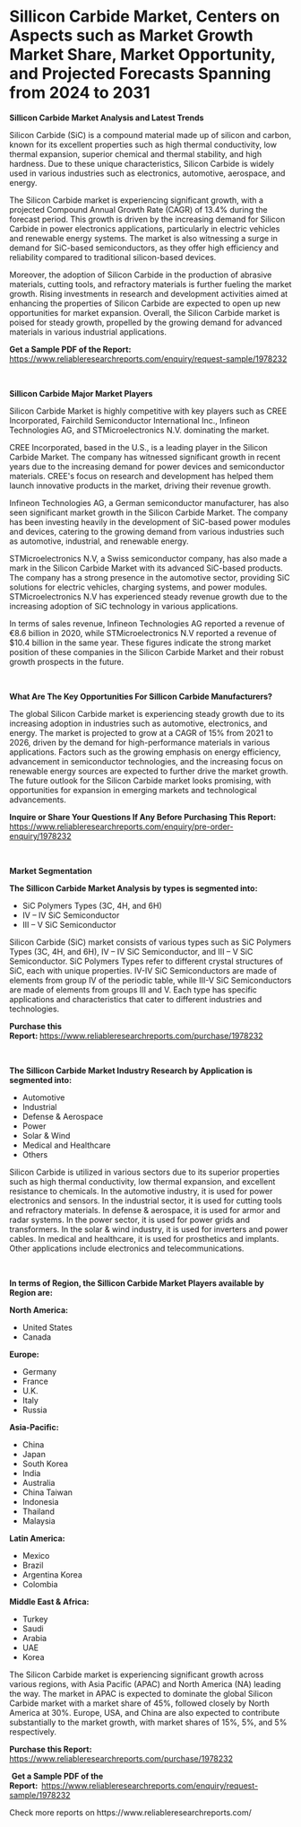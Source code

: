 <p><h1>Sillicon Carbide Market, Centers on Aspects such as Market Growth Market Share, Market Opportunity, and Projected Forecasts Spanning from 2024 to 2031</h1></p><p><strong>Sillicon Carbide Market Analysis and Latest Trends</strong></p>
<p><p>Silicon Carbide (SiC) is a compound material made up of silicon and carbon, known for its excellent properties such as high thermal conductivity, low thermal expansion, superior chemical and thermal stability, and high hardness. Due to these unique characteristics, Silicon Carbide is widely used in various industries such as electronics, automotive, aerospace, and energy.</p><p>The Silicon Carbide market is experiencing significant growth, with a projected Compound Annual Growth Rate (CAGR) of 13.4% during the forecast period. This growth is driven by the increasing demand for Silicon Carbide in power electronics applications, particularly in electric vehicles and renewable energy systems. The market is also witnessing a surge in demand for SiC-based semiconductors, as they offer high efficiency and reliability compared to traditional silicon-based devices.</p><p>Moreover, the adoption of Silicon Carbide in the production of abrasive materials, cutting tools, and refractory materials is further fueling the market growth. Rising investments in research and development activities aimed at enhancing the properties of Silicon Carbide are expected to open up new opportunities for market expansion. Overall, the Silicon Carbide market is poised for steady growth, propelled by the growing demand for advanced materials in various industrial applications.</p></p>
<p><strong>Get a Sample PDF of the Report:&nbsp;</strong> <a href="https://www.reliableresearchreports.com/enquiry/request-sample/1978232">https://www.reliableresearchreports.com/enquiry/request-sample/1978232</a></p>
<p>&nbsp;</p>
<p><strong>Sillicon Carbide Major Market Players</strong></p>
<p><p>Silicon Carbide Market is highly competitive with key players such as CREE Incorporated, Fairchild Semiconductor International Inc., Infineon Technologies AG, and STMicroelectronics N.V. dominating the market.</p><p>CREE Incorporated, based in the U.S., is a leading player in the Silicon Carbide Market. The company has witnessed significant growth in recent years due to the increasing demand for power devices and semiconductor materials. CREE's focus on research and development has helped them launch innovative products in the market, driving their revenue growth.</p><p>Infineon Technologies AG, a German semiconductor manufacturer, has also seen significant market growth in the Silicon Carbide Market. The company has been investing heavily in the development of SiC-based power modules and devices, catering to the growing demand from various industries such as automotive, industrial, and renewable energy.</p><p>STMicroelectronics N.V, a Swiss semiconductor company, has also made a mark in the Silicon Carbide Market with its advanced SiC-based products. The company has a strong presence in the automotive sector, providing SiC solutions for electric vehicles, charging systems, and power modules. STMicroelectronics N.V has experienced steady revenue growth due to the increasing adoption of SiC technology in various applications.</p><p>In terms of sales revenue, Infineon Technologies AG reported a revenue of €8.6 billion in 2020, while STMicroelectronics N.V reported a revenue of $10.4 billion in the same year. These figures indicate the strong market position of these companies in the Silicon Carbide Market and their robust growth prospects in the future.</p></p>
<p>&nbsp;</p>
<p><strong>What Are The Key Opportunities For Sillicon Carbide Manufacturers?</strong></p>
<p><p>The global Silicon Carbide market is experiencing steady growth due to its increasing adoption in industries such as automotive, electronics, and energy. The market is projected to grow at a CAGR of 15% from 2021 to 2026, driven by the demand for high-performance materials in various applications. Factors such as the growing emphasis on energy efficiency, advancement in semiconductor technologies, and the increasing focus on renewable energy sources are expected to further drive the market growth. The future outlook for the Silicon Carbide market looks promising, with opportunities for expansion in emerging markets and technological advancements.</p></p>
<p><strong>Inquire or Share Your Questions If Any Before Purchasing This Report:</strong> <a href="https://www.reliableresearchreports.com/enquiry/pre-order-enquiry/1978232">https://www.reliableresearchreports.com/enquiry/pre-order-enquiry/1978232</a></p>
<p>&nbsp;</p>
<p><strong>Market Segmentation</strong></p>
<p><strong>The Sillicon Carbide Market Analysis by types is segmented into:</strong></p>
<p><ul><li>SiC Polymers Types (3C, 4H, and 6H)</li><li>IV – IV SiC Semiconductor</li><li>III – V SiC Semiconductor</li></ul></p>
<p><p>Silicon Carbide (SiC) market consists of various types such as SiC Polymers Types (3C, 4H, and 6H), IV – IV SiC Semiconductor, and III – V SiC Semiconductor. SiC Polymers Types refer to different crystal structures of SiC, each with unique properties. IV-IV SiC Semiconductors are made of elements from group IV of the periodic table, while III-V SiC Semiconductors are made of elements from groups III and V. Each type has specific applications and characteristics that cater to different industries and technologies.</p></p>
<p><strong>Purchase this Report:&nbsp;</strong><a href="https://www.reliableresearchreports.com/purchase/1978232">https://www.reliableresearchreports.com/purchase/1978232</a></p>
<p>&nbsp;</p>
<p><strong>The Sillicon Carbide Market Industry Research by Application is segmented into:</strong></p>
<p><ul><li>Automotive</li><li>Industrial</li><li>Defense & Aerospace</li><li>Power</li><li>Solar & Wind</li><li>Medical and Healthcare</li><li>Others</li></ul></p>
<p><p>Silicon Carbide is utilized in various sectors due to its superior properties such as high thermal conductivity, low thermal expansion, and excellent resistance to chemicals. In the automotive industry, it is used for power electronics and sensors. In the industrial sector, it is used for cutting tools and refractory materials. In defense & aerospace, it is used for armor and radar systems. In the power sector, it is used for power grids and transformers. In the solar & wind industry, it is used for inverters and power cables. In medical and healthcare, it is used for prosthetics and implants. Other applications include electronics and telecommunications.</p></p>
<p>&nbsp;</p>
<p><strong>In terms of Region, the Sillicon Carbide Market Players available by Region are:</strong></p>
<p>
    <p> <strong> North America: </strong>
        <ul>
            <li>United States</li>
            <li>Canada</li>
        </ul>
        </p> 
    <p> <strong> Europe: </strong>
        <ul>
            <li>Germany</li>
            <li>France</li>
            <li>U.K.</li>
            <li>Italy</li>
            <li>Russia</li>
        </ul>
        </p> 
    <p> <strong> Asia-Pacific: </strong>
        <ul>
            <li>China</li>
            <li>Japan</li>
            <li>South Korea</li>
            <li>India</li>
            <li>Australia</li>
            <li>China Taiwan</li>
            <li>Indonesia</li>
            <li>Thailand</li>
            <li>Malaysia</li>
        </ul>
        </p> 
    <p> <strong> Latin America: </strong>
        <ul>
            <li>Mexico</li>
            <li>Brazil</li>
            <li>Argentina Korea</li>
            <li>Colombia</li>
        </ul>
        </p> 
    <p> <strong> Middle East & Africa: </strong>
        <ul>
            <li>Turkey</li>
            <li>Saudi</li>
            <li>Arabia</li>
            <li>UAE</li>
            <li>Korea</li>
        </ul>
    </p>
    </p>
<p><p>The Silicon Carbide market is experiencing significant growth across various regions, with Asia Pacific (APAC) and North America (NA) leading the way. The market in APAC is expected to dominate the global Silicon Carbide market with a market share of 45%, followed closely by North America at 30%. Europe, USA, and China are also expected to contribute substantially to the market growth, with market shares of 15%, 5%, and 5% respectively.</p></p>
<p><strong>Purchase this Report: </strong><a href="https://www.reliableresearchreports.com/purchase/1978232">https://www.reliableresearchreports.com/purchase/1978232</a></p>
<p>&nbsp;<strong>Get a Sample PDF of the Report:&nbsp;&nbsp;</strong><a href="https://www.reliableresearchreports.com/enquiry/request-sample/1978232">https://www.reliableresearchreports.com/enquiry/request-sample/1978232</a></p>
<p><strong></strong></p>
<p>Check more reports on https://www.reliableresearchreports.com/</p>